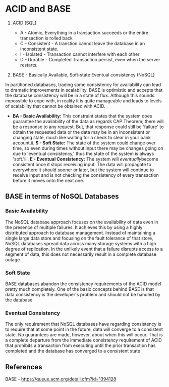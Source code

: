 # ACID and BASE

1. ACID (SQL)

   - A - Atomic, Everything in a transaction succeeds or the entire transaction is rolled back
   - C - Consistent - A transtion cannot leave the database in an inconsistent state.
   - I - Isolated - Transaction cannot interfere with each other
   - D - Durable - Completed Transaction persist, even when the server restarts.

2. BASE - Basically Available, Soft-state Eventual consistency (NoSQL)

In partitioned databases, trading some consistency for availability can lead to dramatic improvements in scalability. BASE is optimistic and accepts that the database consistency will be in a state of flux. Although this sounds impossible to cope with, in reality it is quite manageable and leads to levels of scalability that cannot be obtained with ACID.

- **BA - Basic Availability:** This constraint states that the system does guarantee the availability of the data as regards CAP Theorem; there will be a response to any request. But, that response could still be 'failure' to obtain the requested data or the data may be in an inconsistent or changing state, much like waiting for a check to clear in your bank account.ii. **S - Soft State:** The state of the system could change over time, so even during times without input there may be changes going on due to 'eventual consistency,' thus the state of the system is always 'soft.'iii. **E - Eventual Consistency:** The system will *eventually*become consistent once it stops receiving input. The data will propagate to everywhere it should sooner or later, but the system will continue to receive input and is not checking the consistency of every transaction before it moves onto the next one.

## BASE in terms of NoSQL Databases

### Basic Availability

The NoSQL database approach focuses on the availability of data even in the presence of multiple failures. It achieves this by using a highly distributed approach to database management. Instead of maintaining a single large data store and focusing on the fault tolerance of that store, NoSQL databases spread data across many storage systems with a high degree of replication. In the unlikely event that a failure disrupts access to a segment of data, this does not necessarily result in a complete database outage

### Soft State

BASE databases abandon the consistency requirements of the ACID model pretty much completely. One of the basic concepts behind BASE is that data consistency is the developer's problem and should not be handled by the database

### Eventual Consistency

The only requirement that NoSQL databases have regarding consistency is to require that at some point in the future, data will converge to a consistent state. No guarantees are made, however, about when this will occur. That is a complete departure from the immediate consistency requirement of ACID that prohibits a transaction from executing until the prior transaction has completed and the database has converged to a consistent state

## References

BASE - <https://queue.acm.org/detail.cfm?id=1394128>
